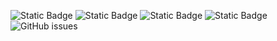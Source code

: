 ![Static Badge](https://img.shields.io/badge/blacklists-60-000000) ![Static Badge](https://img.shields.io/badge/blacklisted-2937944-cc0000) ![Static Badge](https://img.shields.io/badge/whitelisted-2242-00CC00) ![Static Badge](https://img.shields.io/badge/streaming_blacklist-28106-000000) ![GitHub issues](https://img.shields.io/github/issues/fabriziosalmi/blacklists)
